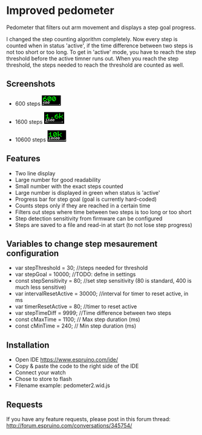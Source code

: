 # Improved pedometer
Pedometer that filters out arm movement and displays a step goal progress.

I changed the step counting algorithm completely.
Now every step is counted when in status 'active', if the time difference between two steps is not too short or too long.
To get in 'active' mode, you have to reach the step threshold before the active timner runs out.
When you reach the step threshold, the steps needed to reach the threshold are counted as well.

## Screenshots
* 600 steps
![](600.png)

* 1600 steps
![](1600.png)

* 10600 steps
![](10600.png)

## Features

* Two line display
* Large number for good readability
* Small number with the exact steps counted
* Large number is displayed in green when status is 'active'
* Progress bar for step goal (goal is currently hard-coded)
* Counts steps only if they are reached in a certain time
* Filters out steps where time between two steps is too long or too short
* Step detection sensitivity from firmware can be configured
* Steps are saved to a file and read-in at start (to not lose step progress)

## Variables to change step mesaurement configuration

* var stepThreshold = 30; //steps needed for threshold
* var stepGoal = 10000; //TODO: defne in settings
* const stepSensitivity = 80; //set step sensitivity (80 is standard, 400 is much less sensitive)
* var intervalResetActive = 30000; //interval for timer to reset active, in ms
* var timerResetActive = 80; //timer to reset active
* var stepTimeDiff = 9999; //Time difference between two steps
* const cMaxTime = 1100; // Max step duration (ms)
* const cMinTime = 240; // Min step duration (ms)

## Installation

* Open IDE https://www.espruino.com/ide/
* Copy & paste the code to the right side of the IDE
* Connect your watch
* Chose to store to flash
* Filename example: pedometer2.wid.js

## Requests

If you have any feature requests, please post in this forum thread: http://forum.espruino.com/conversations/345754/
